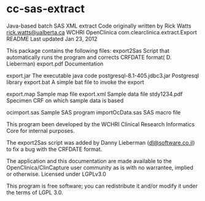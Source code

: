 # cc-sas-extract
Java-based batch SAS XML extract 
Code originally written by Rick Watts rick.watts@ualberta.ca
WCHRI OpenClinica com.clearclinica.extract.Export README Last updated Jan 23, 2012

This package contains the following files:
export2Sas                      Script that automatically runs the program and corrects CRFDATE format( D. Lieberman)
export.pdf                      Documentation

export.jar                      The executable java code
postgresql-8.1-405.jdbc3.jar    Postgresql library
export.bat                      A simple bat file to invoke the export

export.map                      Sample map file
export.xml                      Sample data file
stdy1234.pdf                    Specimen CRF on which sample data is based

ocimport.sas                    Sample SAS program
importOcData.sas                SAS macro file

This program been developed by the WCHRI Clinical Research Informatics Core for internal purposes.

The export2Sas script was added by Danny Lieberman (dl@software.co.il) to fix a bug with the CRFDATE format.

The application and this documentation are made available to the OpenClinica/ClinCapture user community as is with no warrantee, implied or otherwise.
Licensed under LGPLv3.0

This program is free software; you can redistribute it and/or modify it under the terms of LGPL 3.0.

